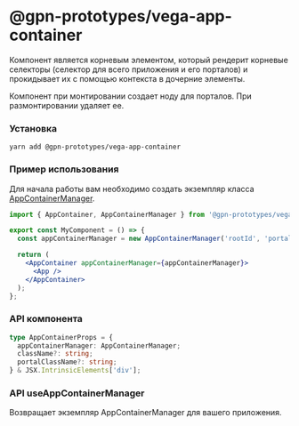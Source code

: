 # @gpn-prototypes/vega-app-container

Компонент является корневым элементом, который рендерит корневые селекторы (селектор для всего приложения и его порталов) и прокидывает их с помощью контекста в дочерние элементы.

Компонент при монтировании создает ноду для порталов. При размонтировании удаляет ее.

### Установка

```
yarn add @gpn-prototypes/vega-app-container
```

### Пример использования

Для начала работы вам необходимо создать экземпляр класса [AppContainerManager](AppContainerManager.md).

```jsx
import { AppContainer, AppContainerManager } from '@gpn-prototypes/vega-app-container';

export const MyComponent = () => {
  const appContainerManager = new AppContainerManager('rootId', 'portalRootId'); // прокидываем id для корневого элемента и для корневого портала

  return (
    <AppContainer appContainerManager={appContainerManager}>
      <App />
    </AppContainer>
  );
};
```

### API компонента

```ts
type AppContainerProps = {
  appContainerManager: AppContainerManager;
  className?: string;
  portalClassName?: string;
} & JSX.IntrinsicElements['div'];
```

### API useAppContainerManager

Возвращает экземпляр AppContainerManager для вашего приложения.
